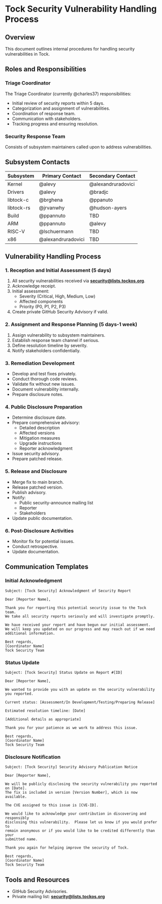 # Tock Security Vulnerability Handling Process

## Overview

This document outlines internal procedures for handling security vulnerabilities in Tock.

## Roles and Responsibilities

### Triage Coordinator

The Triage Coordinator (currently @charles37) responsibilities:

- Initial review of security reports within 5 days.
- Categorization and assignment of vulnerabilities.
- Coordination of response team.
- Communication with stakeholders.
- Tracking progress and ensuring resolution.

### Security Response Team

Consists of subsystem maintainers called upon to address vulnerabilities.

## Subsystem Contacts

| Subsystem  | Primary Contact    | Secondary Contact  |
| ---------- | -------------------| ------------------ |
| Kernel     | @alevy             | @alexandruradovici |
| Drivers    | @alevy             | @bradjc            |
| libtock-c  | @brghena           | @ppanuto           |
| libtock-rs | @jrvanwhy          | @hudson-ayers      |
| Build      | @ppannuto          | TBD                |
| ARM        | @ppannuto          | @alevy             |
| RISC-V     | @lschuermann       | TBD                |
| x86        | @alexandruradovici | TBD                |

## Vulnerability Handling Process

### 1. Reception and Initial Assessment (5 days)

1. All security vulnerabilities received via **security@lists.tockos.org**.
2. Acknowledge receipt.
3. Initial assessment:
   - Severity (Critical, High, Medium, Low)
   - Affected components
   - Priority (P0, P1, P2, P3)
4. Create private GitHub Security Advisory if valid.

### 2. Assignment and Response Planning (5 days-1 week)

1. Assign vulnerability to subsystem maintainers.
2. Establish response team channel if serious.
3. Define resolution timeline by severity.
4. Notify stakeholders confidentially.

### 3. Remediation Development

- Develop and test fixes privately.
- Conduct thorough code reviews.
- Validate fix without new issues.
- Document vulnerability internally.
- Prepare disclosure notes.

### 4. Public Disclosure Preparation

- Determine disclosure date.
- Prepare comprehensive advisory:
  - Detailed description
  - Affected versions
  - Mitigation measures
  - Upgrade instructions
  - Reporter acknowledgment
- Issue security advisory.
- Prepare patched release.

### 5. Release and Disclosure

- Merge fix to main branch.
- Release patched version.
- Publish advisory.
- Notify:
  - Public security-announce mailing list
  - Reporter
  - Stakeholders
- Update public documentation.

### 6. Post-Disclosure Activities

- Monitor fix for potential issues.
- Conduct retrospective.
- Update documentation.

## Communication Templates

### Initial Acknowledgment

```
Subject: [Tock Security] Acknowledgment of Security Report

Dear [Reporter Name],

Thank you for reporting this potential security issue to the Tock team.
We take all security reports seriously and will investigate promptly.

We have received your report and have begun our initial assessment.
We will keep you updated on our progress and may reach out if we need additional information.

Best regards,
[Coordinator Name]
Tock Security Team
```

### Status Update

```
Subject: [Tock Security] Status Update on Report #[ID]

Dear [Reporter Name],

We wanted to provide you with an update on the security vulnerability you reported.

Current status: [Assessment/In Development/Testing/Preparing Release]

Estimated resolution timeline: [Date]

[Additional details as appropriate]

Thank you for your patience as we work to address this issue.

Best regards,
[Coordinator Name]
Tock Security Team
```

### Disclosure Notification

```
Subject: [Tock Security] Security Advisory Publication Notice

Dear [Reporter Name],

We will be publicly disclosing the security vulnerability you reported on [Date].
The fix is included in version [Version Number], which is now available.

The CVE assigned to this issue is [CVE-ID].

We would like to acknowledge your contribution in discovering and responsibly
disclosing this vulnerability.  Please let us know if you would prefer to
remain anonymous or if you would like to be credited differently than your
submitted name.

Thank you again for helping improve the security of Tock.

Best regards,
[Coordinator Name]
Tock Security Team
```

## Tools and Resources

- GitHub Security Advisories.
- Private mailing list: **security@lists.tockos.org**
